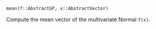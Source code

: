 ```
mean(f::AbstractGP, x::AbstractVector)
```

Compute the mean vector of the multivariate Normal `f(x)`.
